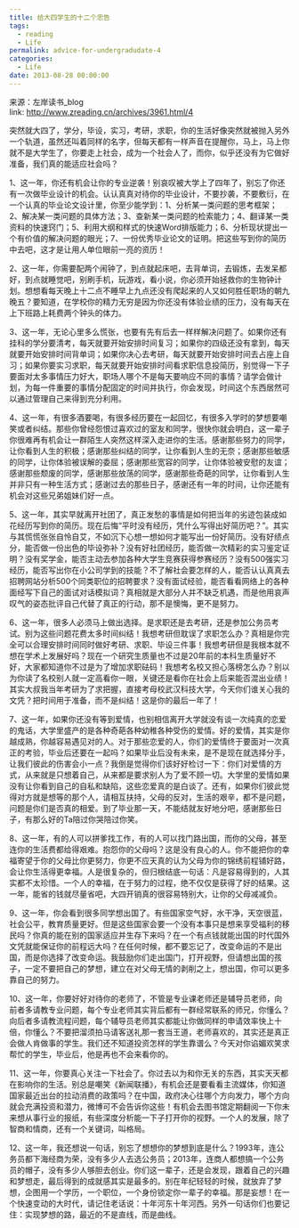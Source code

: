 ```yaml
---
title: 给大四学生的十二个忠告
tags:
  - reading
  - Life
permalink: advice-for-undergradudate-4
categories:
  - Life
date: 2013-08-28 00:00:00
---
```


来源：左岸读书_blog     
link:  http://www.zreading.cn/archives/3961.html/4
    
    
突然就大四了，学分，毕设，实习，考研，求职，你的生活好像突然就被抛入另外一个轨道，虽然还叫着同样的名字，但每天都有一样声音在提醒你，马上，马上你就不是大学生了，你要走上社会，成为一个社会人了，而你，似乎还没有为它做好准备，我们真的能适应社会吗？

1、这一年，你还有机会让你的专业逆袭！别哀叹被大学上了四年了，别忘了你还有一次做毕业设计的机会。认认真真对待你的毕业设计，不要抄袭，不要敷衍，在一个认真的毕业论文设计里，你至少能学到：1、分析某一类问题的思考框架；2、解决某一类问题的具体方法；3、查新某一类问题的检索能力；4、翻译某一类资料的快速窍门；5、利用大纲和样式的快速Word排版能力；6、分析现状提出一个有价值的解决问题的眼光；7、一份优秀毕业论文的证明。把这些写到你的简历中去吧，这才是让用人单位眼前一亮的资历！

2、这一年，你需要配两个闹钟了，到点就起床吧，去背单词，去锻炼，去发呆都好，到点就睡觉吧，别刷手机，玩游戏，看小说，你必须开始拯救你的生物钟计划。想想看每天晚上十二点不睡早上九点还没有爬起来的人又如何胜任职场的朝九晚五？要知道，在学校你的精力无穷是因为你还没有体验业绩的压力，没有每天在上下班路上耗费两个钟头的体力。

3、这一年，无论心里多么慌张，也要有先有后去一样样解决问题了。如果你还有挂科的学分要清考，每天就要开始安排时间复习；如果你的四级还没有拿到，每天就要开始安排时间背单词；如果你决心去考研，每天就要开始安排时间去占座上自习；如果你要实习求职，每天就要开始安排时间看求职信息投简历，别觉得一下子要面对太多事情压力好大，职场人哪个不是每天要响应不同的事情？请学会做计划，为每一件重要的事情分配固定的时间并执行，你会发现，时间这个东西居然可以通过管理自己来得到充分利用。

4、这一年，有很多酒要喝，有很多经历要在一起回忆，有很多入学时的梦想要嘲笑或者纠结。那些你曾经怨恨过喜欢过的室友和同学，很快你就会明白，这一辈子你很难再有机会让一群陌生人突然这样深入走进你的生活。感谢那些努力的同学，让你看到人生的积极；感谢那些纠结的同学，让你看到人生的无奈；感谢那些敏感的同学，让你体验被误解的委屈；感谢那些宽容的同学，让你体验被安慰的友谊；感谢那些颓废的同学，感谢那些放荡的同学，感谢那些奇葩的同学，让你看到人生并非只有一种生活方式；感谢过去的那些日子，感谢还有一年的时间，让你还能有机会对这些兄弟姐妹们好一点。

5、这一年，其实早就离开社团了，真正发愁的事情是如何把当年的劣迹包装成如花经历写到你的简历。现在后悔“平时没有经历，凭什么写得出好简历吧？”。其实与其慌慌张张自怜自艾，不如沉下心想一想如何才能写出一份好简历。没有好绩点分，能否做一份出色的毕设弥补？没有好社团经历，能否做一次精彩的实习鉴定证明？没有奖学金，能否主动去参加各种大学生竞赛获得参赛经历？没有500强实习经历，能否写出你在小公司学到的技能？不了解社会要怎样的人，能否认认真真去招聘网站分析500个同类职位的招聘要求？没有面试经验，能否看看网络上的各种面经写下自己的面试对话模拟词？真相就是大部分人并不缺乏机遇，而是他用哀声叹气的姿态批评自己代替了真正的行动，那不是懊悔，更不是努力。

6、这一年，很多人必须马上做出选择。是求职还是去考研，还是参加公务员考试。别为这些问题花费太多时间纠结！我想考研但耽误了求职怎么办？真相是你完全可以合理安排时间同时做好考研、求职、毕设三件事！我想考研但是我根本就不想在学术上发展好吗？现在一个研究生质量也不过是20年前的本科生质量好不好，大家都知道你不过是为了增加求职砝码！我想考名校又担心落榜怎么办？别以为你读了名校别人就一定高看你一眼，关键还是看你在社会上后来能否混出业绩！其实大叔我当年考研为了求把握，直接考母校武汉科技大学，今天你们谁关心我的文凭？把时间用于准备，而不是纠结！这是你的最后一年了！

7、这一年，如果你还没有等到爱情，也别相信离开大学就没有谈一次纯真的恋爱的鬼话，大学里盛产的是各种奇葩各种幼稚各种受伤的爱情。好的爱情，其实是你越成熟，你越容易遇见对的人。对于那些恋爱的人，你们的爱情终于要面对一次真正的考验，毕业后还要在一起吗？如果毕业后没有未来，是不是现在就选择分手，让我们彼此的伤害会小一点？我倒是觉得你们该好好检讨一下：你们对爱情的方式，从来就是只想着自己，从来都是要求别人为了爱不顾一切。大学里的爱情如果没有让你看到自己的自私和缺陷，这些恋爱真的是白谈了。还有，如果你们彼此觉得对方就是想等的那个人，请相互扶持，父母的反对，生活的艰辛，都不是问题，问题是你们是否真的相爱。到了毕业那一天，不能结就友好地分吧，感谢那些日子，有那么好的Ta陪过你哭陪过你笑。

8、这一年，有的人可以拼爹找工作，有的人可以找门路出国，而你的父母，甚至连你的生活费都给得艰难。抱怨你的父母吗？这是没有良心的人。你不能把你的幸福寄望于你的父母比你更努力，你更不应天真的认为父母为你的锦绣前程铺好路，会让你生活得更幸福。人是很复杂的，但归根结底一句话：凡是容易得到的，人其实都不太珍惜。一个人的幸福，在于努力的过程，绝不仅仅是获得了好的结果。这一年，能省的钱就尽量省吧，大四开销真的很容易特别大，让你的父母减减负。

9、这一年，你会看到很多同学想出国了。有些国家空气好，水干净，天空很蓝，社会公平，教育质量更好。但是这些国家会要一个没有本事只是想来享受福利的移民吗？你真的能在别的国家适应并生存下来吗？在一个有点钱就能出国的时代国外文凭就能保证你的前程远大吗？在任何时候，都不要忘记了，改变命运的不是出国，而是你选择了改变命运。我鼓励你们走出国门，打开视野，但请想出国的孩子，一定不要把自己的梦想，建立在对父母无情的剥削之上，想出国，你可以更多靠自己的努力。

10、这一年，你要好好对待你的老师了，不管是专业课老师还是辅导员老师，向前者多请教专业问题，每个专业老师其实背后都有一群经常联系的师兄，你懂么？向后者多请教流程问题，每个辅导员老师其实都能让你做同样的申请效率快上十倍，你懂么？不要把溜须拍马请客送礼那一套当王道，老师喜欢的，其实还是真正会做人肯做事的学生。我们还不知道投资怎样的学生靠谱么？今天对你谄媚欢笑求帮忙的学生，毕业后，他是再也不会来看你的。

11、这一年，你要真心关注一下社会了。你过去以为和你无关的东西，其实天天都在影响你的生活。别总是嘲笑《新闻联播》，有机会还是要看看主流媒体，你知道国家最近出台的拉动消费的政策吗？在中国，政府决心往哪个方向发力，哪个方向就会充满投资和潜力，微博可不会告诉你这些！有机会去图书馆定期翻阅一下你未来想从事行业的报纸，有些深度分析能一下子打开你的视野。一个人的发展，除了智商和情商，还有一个关键词，叫格局。

12、这一年，我还想说一句话，别忘了想想你的梦想到底是什么？1993年，连公务员都下海经商为荣，没有多少人去选公务员；2013年，连商人都想搞一个公务员的帽子，没有多少人够胆去创业。你们这一辈子，还是会发现，跟着自己的兴趣和梦想走，最后得到的成就感其实是最多的。别在年纪轻轻的时候，就放弃了梦想，企图用一个学历，一个职位，一个身份锁定你一辈子的幸福。那是妄想！在一个快速变动的大时代，请记住老话说：十年河东十年河西。另外一句话你们也要记住：实现梦想的路，最近的不是直线，而是曲线。
